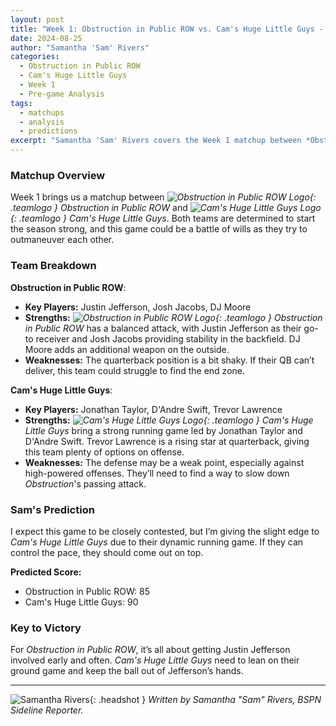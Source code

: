 ```yaml
---
layout: post
title: "Week 1: Obstruction in Public ROW vs. Cam's Huge Little Guys - Pre-game Analysis"
date: 2024-08-25
author: "Samantha 'Sam' Rivers"
categories:
  - Obstruction in Public ROW
  - Cam's Huge Little Guys
  - Week 1
  - Pre-game Analysis
tags:
  - matchups
  - analysis
  - predictions
excerpt: "Samantha 'Sam' Rivers covers the Week 1 matchup between *Obstruction in Public ROW* and *Cam's Huge Little Guys*. This game pits two determined teams against each other, with both looking to make a strong start. Will Cam's strategic approach be enough to outmaneuver Obstruction?"
---
```


### **Matchup Overview**

Week 1 brings us a matchup between _![Obstruction in Public ROW Logo](/bspn-site/assets/images/team-logos/obstruction.svg){: .teamlogo } Obstruction in Public ROW_ and _![Cam's Huge Little Guys Logo](/bspn-site/assets/images/team-logos/camshuge.png){: .teamlogo } Cam's Huge Little Guys_. Both teams are determined to start the season strong, and this game could be a battle of wills as they try to outmaneuver each other.

### **Team Breakdown**

**Obstruction in Public ROW**:

- **Key Players:** Justin Jefferson, Josh Jacobs, DJ Moore
- **Strengths:** _![Obstruction in Public ROW Logo](/bspn-site/assets/images/team-logos/obstruction.svg){: .teamlogo } Obstruction in Public ROW_ has a balanced attack, with Justin Jefferson as their go-to receiver and Josh Jacobs providing stability in the backfield. DJ Moore adds an additional weapon on the outside.
- **Weaknesses:** The quarterback position is a bit shaky. If their QB can’t deliver, this team could struggle to find the end zone.

**Cam's Huge Little Guys**:

- **Key Players:** Jonathan Taylor, D'Andre Swift, Trevor Lawrence
- **Strengths:** _![Cam's Huge Little Guys Logo](/bspn-site/assets/images/team-logos/camshuge.png){: .teamlogo } Cam's Huge Little Guys_ bring a strong running game led by Jonathan Taylor and D'Andre Swift. Trevor Lawrence is a rising star at quarterback, giving this team plenty of options on offense.
- **Weaknesses:** The defense may be a weak point, especially against high-powered offenses. They’ll need to find a way to slow down _Obstruction_'s passing attack.

### **Sam's Prediction**

I expect this game to be closely contested, but I’m giving the slight edge to _Cam's Huge Little Guys_ due to their dynamic running game. If they can control the pace, they should come out on top.

**Predicted Score:**

- Obstruction in Public ROW: 85
- Cam's Huge Little Guys: 90

### **Key to Victory**

For _Obstruction in Public ROW_, it’s all about getting Justin Jefferson involved early and often. _Cam's Huge Little Guys_ need to lean on their ground game and keep the ball out of Jefferson’s hands.

---

![Samantha Rivers](/bspn-site/assets/images/contributors/samantha_rivers.webp){: .headshot }
_Written by Samantha "Sam" Rivers, BSPN Sideline Reporter._
